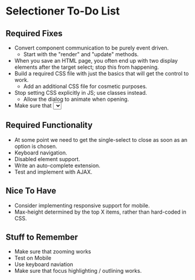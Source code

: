 # Selectioner To-Do List

## Required Fixes

- Convert component communication to be purely event driven.
	- Start with the "render" and "update" methods.
- When you save an HTML page, you often end up with two display elements after the target select; stop this from happening.
- Build a required CSS file with just the basics that will get the control to work.
	- Add an additional CSS file for cosmetic purposes.
- Stop setting CSS explicitly in JS; use classes instead.
	-  Allow the dialog to animate when opening.
- Make sure that <select /> events (focusin, mouseover, blur, etc.) all fire when triggered on the selectioner as well.

## Required Functionality

- At some point we need to get the single-select to close as soon as an option is chosen.
- Keyboard navigation.
- Disabled element support.
- Write an auto-complete extension.
- Test and implement with AJAX.

## Nice To Have

- Consider implementing responsive support for mobile.
- Max-height determined by the top X items, rather than hard-coded in CSS.

## Stuff to Remember

- Make sure that zooming works
- Test on Mobile
- Use keyboard naviation
- Make sure that focus highlighting / outlining works.